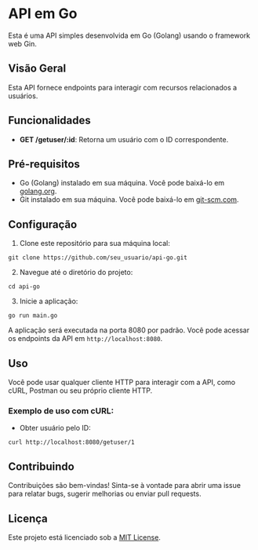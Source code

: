 # API em Go

Esta é uma API simples desenvolvida em Go (Golang) usando o framework web Gin.

## Visão Geral

Esta API fornece endpoints para interagir com recursos relacionados a usuários.

## Funcionalidades

- **GET /getuser/:id**: Retorna um usuário com o ID correspondente.

## Pré-requisitos

- Go (Golang) instalado em sua máquina. Você pode baixá-lo em [golang.org](https://golang.org/dl/).
- Git instalado em sua máquina. Você pode baixá-lo em [git-scm.com](https://git-scm.com/downloads).

## Configuração

1. Clone este repositório para sua máquina local:

```
git clone https://github.com/seu_usuario/api-go.git
```

2. Navegue até o diretório do projeto:

```
cd api-go
```

3. Inicie a aplicação:

```
go run main.go
```

A aplicação será executada na porta 8080 por padrão. Você pode acessar os endpoints da API em `http://localhost:8080`.

## Uso

Você pode usar qualquer cliente HTTP para interagir com a API, como cURL, Postman ou seu próprio cliente HTTP.

### Exemplo de uso com cURL:

- Obter usuário pelo ID:

```
curl http://localhost:8080/getuser/1
```

## Contribuindo

Contribuições são bem-vindas! Sinta-se à vontade para abrir uma issue para relatar bugs, sugerir melhorias ou enviar pull requests.

## Licença

Este projeto está licenciado sob a [MIT License](LICENSE).
